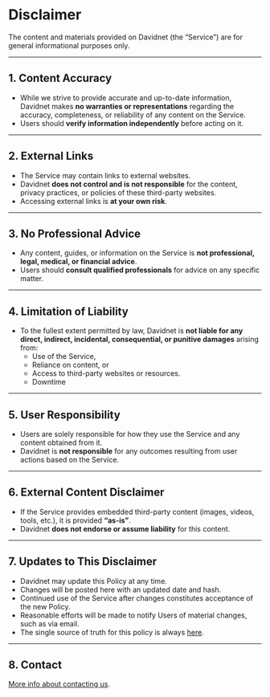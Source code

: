 # Disclaimer

The content and materials provided on Davidnet (the “Service”) are for general informational purposes only. 

---

## 1. Content Accuracy

- While we strive to provide accurate and up-to-date information, Davidnet makes **no warranties or representations** regarding the accuracy, completeness, or reliability of any content on the Service.  
- Users should **verify information independently** before acting on it.

---

## 2. External Links

- The Service may contain links to external websites.  
- Davidnet **does not control and is not responsible** for the content, privacy practices, or policies of these third-party websites.  
- Accessing external links is **at your own risk**.

---

## 3. No Professional Advice

- Any content, guides, or information on the Service is **not professional, legal, medical, or financial advice**.  
- Users should **consult qualified professionals** for advice on any specific matter.

---

## 4. Limitation of Liability

- To the fullest extent permitted by law, Davidnet is **not liable for any direct, indirect, incidental, consequential, or punitive damages** arising from:  
  - Use of the Service,  
  - Reliance on content, or  
  - Access to third-party websites or resources.
  - Downtime

---

## 5. User Responsibility

- Users are solely responsible for how they use the Service and any content obtained from it.  
- Davidnet is **not responsible** for any outcomes resulting from user actions based on the Service.

---

## 6. External Content Disclaimer

- If the Service provides embedded third-party content (images, videos, tools, etc.), it is provided **“as-is”**.  
- Davidnet **does not endorse or assume liability** for this content.

---

## 7. Updates to This Disclaimer

- Davidnet may update this Policy at any time.  
- Changes will be posted here with an updated date and hash.  
- Continued use of the Service after changes constitutes acceptance of the new Policy.  
- Reasonable efforts will be made to notify Users of material changes, such as via email.  
- The single source of truth for this policy is always [here](https://davidnet.net/legal).  

---

## 8. Contact

[More info about contacting us](https://davidnet.net/help/contact).
